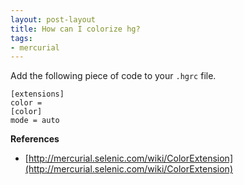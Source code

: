 ```yaml
---
layout: post-layout
title: How can I colorize hg?
tags:
- mercurial
---
```

Add the following piece of code to your `.hgrc` file.

    [extensions]
    color =
    [color]
    mode = auto

**References**

- [http://mercurial.selenic.com/wiki/ColorExtension](http://mercurial.selenic.com/wiki/ColorExtension)

